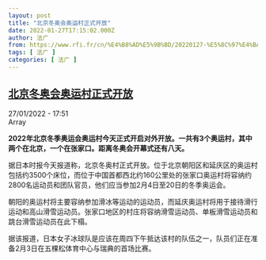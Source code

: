 ```yaml
---
layout: post
title: "北京冬奥会奥运村正式开放"
date: 2022-01-27T17:15:02.000Z
author: 法广
from: https://www.rfi.fr/cn/%E4%B8%AD%E5%9B%BD/20220127-%E5%8C%97%E4%BA%AC%E5%86%AC%E5%A5%A5%E4%BC%9A%E5%A5%A5%E8%BF%90%E6%9D%91%E6%AD%A3%E5%BC%8F%E5%BC%80%E6%94%BE
tags: [ 法广 ]
categories: [ 法广 ]
---
```

<!--1643303702000-->
[北京冬奥会奥运村正式开放](https://www.rfi.fr/cn/%E4%B8%AD%E5%9B%BD/20220127-%E5%8C%97%E4%BA%AC%E5%86%AC%E5%A5%A5%E4%BC%9A%E5%A5%A5%E8%BF%90%E6%9D%91%E6%AD%A3%E5%BC%8F%E5%BC%80%E6%94%BE)
------

<div>
<div>27/01/2022 - 17:51</div>Array<p><strong>                    2022年北京冬季奥运会奥运村今天正式开启对外开放。一共有3个奥运村，其中两个在北京，一个在张家口。距离冬奥会开幕式还有八天。                </strong></p><div >                    <p>据日本时报今天报道称，北京冬奥村正式开放。位于北京朝阳区和延庆区的奥运村包括约3500个床位，而位于中国首都西北约160公里处的张家口奥运村将容纳约2800名运动员和团队官员，他们应当参加2月4日至20日的冬季奥运会。</p><p>朝阳的奥运村将主要容纳参加滑冰等运动的运动员，而延庆奥运村将用于接待滑行运动和高山滑雪运动员。张家口地区的村庄将容纳滑雪运动员、单板滑雪运动员和跳台滑雪运动员在此下榻。</p><p>据该报道，日本女子冰球队是应该在周四下午抵达该村的队伍之一，队员们正在准备2月3日在五棵松体育中心与瑞典的首场比赛。</p>                                            <div data-selfpromo-newsletter>    </div>    <div data-selfpromo-app>    </div>                </div>
</div>
